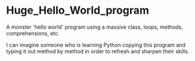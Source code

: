 # Huge_Hello_World_program

A monster 'hello world' program using a massive class, loops, methods, comprehensions, etc. 

I can imagine someone who is learning Python copying this program and typing it out method by method in order to refresh and sharpen their skills. 
